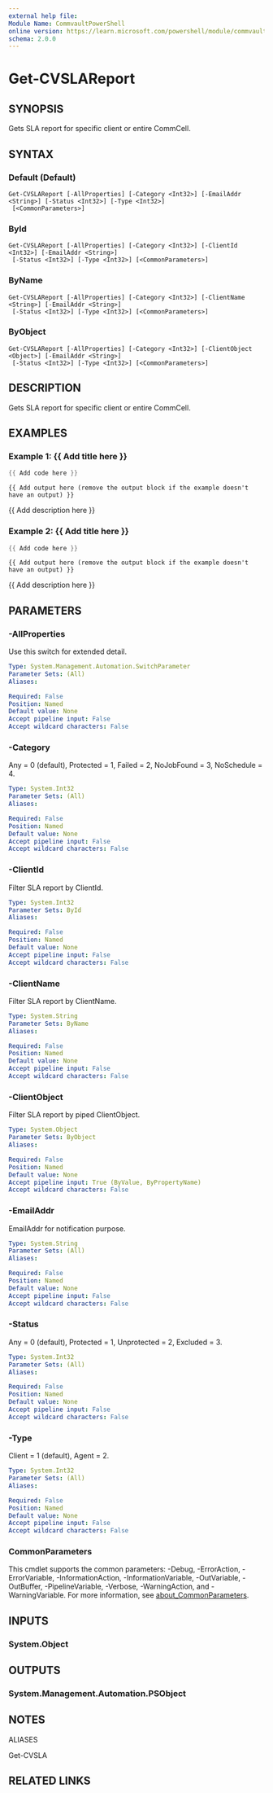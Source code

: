 ```yaml
---
external help file:
Module Name: CommvaultPowerShell
online version: https://learn.microsoft.com/powershell/module/commvaultpowershell/get-cvslareport
schema: 2.0.0
---
```


# Get-CVSLAReport

## SYNOPSIS
Gets SLA report for specific client or entire CommCell.

## SYNTAX

### Default (Default)
```
Get-CVSLAReport [-AllProperties] [-Category <Int32>] [-EmailAddr <String>] [-Status <Int32>] [-Type <Int32>]
 [<CommonParameters>]
```

### ById
```
Get-CVSLAReport [-AllProperties] [-Category <Int32>] [-ClientId <Int32>] [-EmailAddr <String>]
 [-Status <Int32>] [-Type <Int32>] [<CommonParameters>]
```

### ByName
```
Get-CVSLAReport [-AllProperties] [-Category <Int32>] [-ClientName <String>] [-EmailAddr <String>]
 [-Status <Int32>] [-Type <Int32>] [<CommonParameters>]
```

### ByObject
```
Get-CVSLAReport [-AllProperties] [-Category <Int32>] [-ClientObject <Object>] [-EmailAddr <String>]
 [-Status <Int32>] [-Type <Int32>] [<CommonParameters>]
```

## DESCRIPTION
Gets SLA report for specific client or entire CommCell.

## EXAMPLES

### Example 1: {{ Add title here }}
```powershell
{{ Add code here }}
```

```output
{{ Add output here (remove the output block if the example doesn't have an output) }}
```

{{ Add description here }}

### Example 2: {{ Add title here }}
```powershell
{{ Add code here }}
```

```output
{{ Add output here (remove the output block if the example doesn't have an output) }}
```

{{ Add description here }}

## PARAMETERS

### -AllProperties
Use this switch for extended detail.

```yaml
Type: System.Management.Automation.SwitchParameter
Parameter Sets: (All)
Aliases:

Required: False
Position: Named
Default value: None
Accept pipeline input: False
Accept wildcard characters: False
```

### -Category
Any = 0 (default), Protected = 1, Failed = 2, NoJobFound = 3, NoSchedule = 4.

```yaml
Type: System.Int32
Parameter Sets: (All)
Aliases:

Required: False
Position: Named
Default value: None
Accept pipeline input: False
Accept wildcard characters: False
```

### -ClientId
Filter SLA report by ClientId.

```yaml
Type: System.Int32
Parameter Sets: ById
Aliases:

Required: False
Position: Named
Default value: None
Accept pipeline input: False
Accept wildcard characters: False
```

### -ClientName
Filter SLA report by ClientName.

```yaml
Type: System.String
Parameter Sets: ByName
Aliases:

Required: False
Position: Named
Default value: None
Accept pipeline input: False
Accept wildcard characters: False
```

### -ClientObject
Filter SLA report by piped ClientObject.

```yaml
Type: System.Object
Parameter Sets: ByObject
Aliases:

Required: False
Position: Named
Default value: None
Accept pipeline input: True (ByValue, ByPropertyName)
Accept wildcard characters: False
```

### -EmailAddr
EmailAddr for notification purpose.

```yaml
Type: System.String
Parameter Sets: (All)
Aliases:

Required: False
Position: Named
Default value: None
Accept pipeline input: False
Accept wildcard characters: False
```

### -Status
Any = 0 (default), Protected = 1, Unprotected = 2, Excluded = 3.

```yaml
Type: System.Int32
Parameter Sets: (All)
Aliases:

Required: False
Position: Named
Default value: None
Accept pipeline input: False
Accept wildcard characters: False
```

### -Type
Client = 1 (default), Agent = 2.

```yaml
Type: System.Int32
Parameter Sets: (All)
Aliases:

Required: False
Position: Named
Default value: None
Accept pipeline input: False
Accept wildcard characters: False
```

### CommonParameters
This cmdlet supports the common parameters: -Debug, -ErrorAction, -ErrorVariable, -InformationAction, -InformationVariable, -OutVariable, -OutBuffer, -PipelineVariable, -Verbose, -WarningAction, and -WarningVariable. For more information, see [about_CommonParameters](http://go.microsoft.com/fwlink/?LinkID=113216).

## INPUTS

### System.Object

## OUTPUTS

### System.Management.Automation.PSObject

## NOTES

ALIASES

Get-CVSLA

## RELATED LINKS

